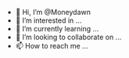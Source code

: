 - 👋 Hi, I’m @Moneydawn
- 👀 I’m interested in ...
- 🌱 I’m currently learning ...
- 💞️ I’m looking to collaborate on ...
- 📫 How to reach me ...

<!---
Moneydawn/Moneydawn is a ✨ special ✨ repository because its `README.md` (this file) appears on your GitHub profile.
You can click the Preview link to take a look at your changes.
--->

